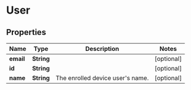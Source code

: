 # User

## Properties
Name | Type | Description | Notes
------------ | ------------- | ------------- | -------------
**email** | **String** |  |  [optional]
**id** | **String** |  |  [optional]
**name** | **String** | The enrolled device user&#x27;s name. |  [optional]
